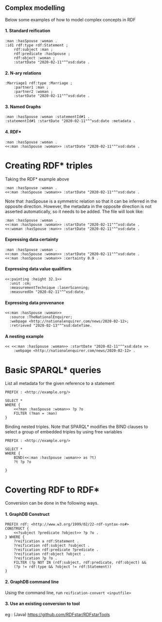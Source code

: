 ## Complex modelling

Below some examples of how to model complex concepts in RDF

#### 1. Standard reification

```
:man :hasSpouse :woman .
:id1 rdf:type rdf:Statement ;
    rdf:subject :man ;
    rdf:predicate :hasSpouse ;
    rdf:object :woman ;
    :startDate "2020-02-11"^^xsd:date .
```

#### 2. N-ary relations

```
:Marriage1 rdf:type :Marriage ;
    :partner1 :man ;
    :partner2 :woman ;
    :startDate "2020-02-11"^^xsd:date .
```

#### 3. Named Graphs

```
:man :hasSpouse :woman :statementId#1 .
:statementId#1 :startDate "2020-02-11"^^xsd:date :metadata .
```

#### 4. RDF* 

```
:man :hasSpouse :woman .
<<:man :hasSpouse :woman>> :startDate "2020-02-11"^^xsd:date .
```

# Creating RDF* triples

Taking the RDF* example above

```
:man :hasSpouse :woman .
<<:man :hasSpouse :woman>> :startDate "2020-02-11"^^xsd:date .
```

Note that :hasSpouse is a symmetric relation so that it can be inferred in the opposite direction. However, the metadata in the opposite direction is not asserted automatically, so it needs to be added. The file will look like:

```
:man :hasSpouse :woman .
<<:man :hasSpouse :woman>> :startDate "2020-02-11"^^xsd:date .
<<:woman :hasSpouse :man>> :startDate "2020-02-11"^^xsd:date .
```

#### Expressing data certainty

```
:man :hasSpouse :woman .
<<:man :hasSpouse :woman>> :startDate "2020-02-11"^^xsd:date .
<<:man :hasSpouse :woman>> :certainty 0.9 .
```


#### Expressing data value qualifiers

```
<<:painting :height 32.1>>
  :unit :cm;
  :measurementTechnique :laserScanning;
  :measuredOn "2020-02-11"^^xsd:date.
```

#### Expressing data provenance

```
<<:man :hasSpouse :woman>>
  :source :TheNationalEnquirer;
  :webpage <http://nationalenquirer.com/news/2020-02-12>;
  :retrieved "2020-02-13"^^xsd:dateTime.
 ```

#### A nesting example

```
<< <<:man :hasSpouse :woman>> :startDate "2020-02-11"^^xsd:date >>
    :webpage <http://nationalenquirer.com/news/2020-02-12> .
```

# Basic SPARQL* queries

List all metadata for the given reference to a statement

```
PREFIX : <http://example.org/>

SELECT *
WHERE {
    <<?man :hasSpouse :woman>> ?p ?o
    FILTER (?man = :man)
}
```

Binding nested triples. Note that SPARQL* modifies the BIND clauses to select a group of embedded triples by using free variables

```
PREFIX : <http://example.org/>

SELECT *
WHERE {
    BIND(<<:man :hasSpouse :woman>> as ?t)
    ?t ?p ?o
    
}
```

# Coverting RDF to RDF*

Conversion can be done in the following ways.

#### 1. GraphDB Construct

```
PREFIX rdf: <http://www.w3.org/1999/02/22-rdf-syntax-ns#>
CONSTRUCT {
    <<?subject ?predicate ?object>> ?p ?o .
} WHERE {
    ?reification a rdf:Statement .
    ?reification rdf:subject ?subject .
    ?reification rdf:predicate ?predicate .
    ?reification rdf:object ?object .
    ?reification ?p ?o .
    FILTER (?p NOT IN (rdf:subject, rdf:predicate, rdf:object) &&
    (?p != rdf:type && ?object != rdf:Statement))
}
```

#### 2. GraphDB command line

Using the command line, run `reification-convert <inputfile>` 

#### 3. Use an existing conversion to tool

eg : (Java) https://github.com/RDFstar/RDFstarTools
